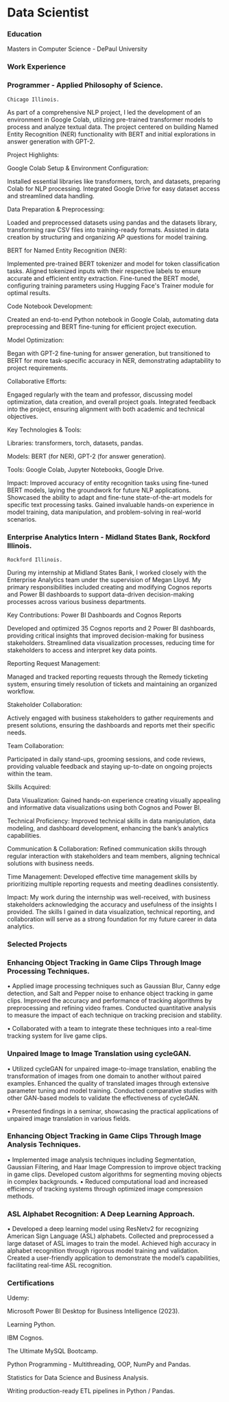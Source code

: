 # Data Scientist

### Education
Masters in Computer Science - DePaul University
                                                                
### Work Experience
### Programmer - Applied Philosophy of Science.
    Chicago Illinois.

As part of a comprehensive NLP project, I led the development of an environment in Google Colab, utilizing pre-trained transformer models to process and analyze textual data. The project centered on building Named Entity Recognition (NER) functionality with BERT and initial explorations in answer generation with GPT-2.
    
Project Highlights:
    
Google Colab Setup & Environment Configuration:
    
Installed essential libraries like transformers, torch, and datasets, preparing Colab for NLP processing.
Integrated Google Drive for easy dataset access and streamlined data handling.
   
Data Preparation & Preprocessing:
    
Loaded and preprocessed datasets using pandas and the datasets library, transforming raw CSV files into training-ready formats.
Assisted in data creation by structuring and organizing AP questions for model training.
    
BERT for Named Entity Recognition (NER):
    
 Implemented pre-trained BERT tokenizer and model for token classification tasks.
 Aligned tokenized inputs with their respective labels to ensure accurate and efficient entity extraction.
 Fine-tuned the BERT model, configuring training parameters using Hugging Face's Trainer module for optimal results.

 Code Notebook Development:
    
Created an end-to-end Python notebook in Google Colab, automating data preprocessing and BERT fine-tuning for efficient project execution.
    
Model Optimization:
    
Began with GPT-2 fine-tuning for answer generation, but transitioned to BERT for more task-specific accuracy in NER, demonstrating adaptability to project requirements.
    
Collaborative Efforts:
    
Engaged regularly with the team and professor, discussing model optimization, data creation, and overall project goals.
Integrated feedback into the project, ensuring alignment with both academic and technical objectives.

Key Technologies & Tools:
    
Libraries: transformers, torch, datasets, pandas.

Models: BERT (for NER), GPT-2 (for answer generation).
 
Tools: Google Colab, Jupyter Notebooks, Google Drive.
 
Impact: Improved accuracy of entity recognition tasks using fine-tuned BERT models, laying the groundwork for future NLP applications.
        Showcased the ability to adapt and fine-tune state-of-the-art models for specific text processing tasks.
        Gained invaluable hands-on experience in model training, data manipulation, and problem-solving in real-world scenarios.

    
### Enterprise Analytics Intern - Midland States Bank, Rockford Illinois.
    Rockford Illinois.

During my internship at Midland States Bank, I worked closely with the Enterprise Analytics team under the supervision of Megan Lloyd. My primary responsibilities included creating and modifying Cognos reports and Power BI dashboards to support data-driven decision-making processes across various business departments.

Key Contributions:
Power BI Dashboards and Cognos Reports

Developed and optimized 35 Cognos reports and 2 Power BI dashboards, providing critical insights that improved decision-making for business stakeholders.
Streamlined data visualization processes, reducing time for stakeholders to access and interpret key data points.

Reporting Request Management:

Managed and tracked reporting requests through the Remedy ticketing system, ensuring timely resolution of tickets and maintaining an organized workflow.

Stakeholder Collaboration:

Actively engaged with business stakeholders to gather requirements and present solutions, ensuring the dashboards and reports met their specific needs.

Team Collaboration:

Participated in daily stand-ups, grooming sessions, and code reviews, providing valuable feedback and staying up-to-date on ongoing projects within the team.

Skills Acquired:

   Data Visualization: Gained hands-on experience creating visually appealing and informative data visualizations using both Cognos and Power BI.

   Technical Proficiency: Improved technical skills in data manipulation, data modeling, and dashboard development, enhancing the bank’s analytics capabilities.

   Communication & Collaboration: Refined communication skills through regular interaction with stakeholders and team members, aligning technical solutions with business needs.

   Time Management: Developed effective time management skills by prioritizing multiple reporting requests and meeting deadlines consistently.

Impact:
My work during the internship was well-received, with business stakeholders acknowledging the accuracy and usefulness of the insights I provided. The skills I gained in data visualization, technical reporting, and collaboration will serve as a strong foundation for my future career in data analytics.

  

### Selected Projects
### Enhancing Object Tracking in Game Clips Through Image Processing Techniques.

  •	Applied image processing techniques such as Gaussian Blur, Canny edge detection, and Salt and Pepper noise to enhance object tracking in game clips. Improved the accuracy and performance of tracking algorithms by preprocessing and refining video frames. Conducted quantitative analysis to measure the impact of each technique on tracking precision and stability. 
  
  • Collaborated with a team to integrate these techniques into a real-time tracking system for live game clips.



### Unpaired Image to Image Translation using cycleGAN.

  •	Utilized cycleGAN for unpaired image-to-image translation, enabling the transformation of images from one domain to another without paired examples. Enhanced the quality of translated images through extensive parameter tuning and model training. Conducted comparative studies with other GAN-based models to validate the effectiveness of cycleGAN. 
  
  •	Presented findings in a seminar, showcasing the practical applications of unpaired image translation in various fields.



### Enhancing Object Tracking in Game Clips Through Image Analysis Techniques.

  •	Implemented image analysis techniques including Segmentation, Gaussian Filtering, and Haar Image Compression to improve object tracking in game clips. Developed custom algorithms for segmenting moving objects in complex backgrounds.
  •	Reduced computational load and increased efficiency of tracking systems through optimized image compression methods.



### ASL Alphabet Recognition: A Deep Learning Approach.

  •	Developed a deep learning model using ResNetv2 for recognizing American Sign Language (ASL) alphabets. Collected and preprocessed a large dataset of ASL images to train the model. Achieved high accuracy in alphabet recognition through rigorous model training and validation. Created a user-friendly application to demonstrate the model’s capabilities, facilitating real-time ASL recognition.


### Certifications
  Udemy:


 Microsoft Power BI Desktop for Business Intelligence (2023).

 Learning Python.

 IBM Cognos.

 The Ultimate MySQL Bootcamp.

 Python Programming - Multithreading, OOP, NumPy and Pandas.

 Statistics for Data Science and Business Analysis.

 Writing production-ready ETL pipelines in Python / Pandas.





